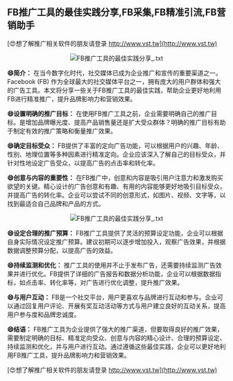 ## **FB推广工具的最佳实践分享,FB采集,FB精准引流,FB营销助手**

[😍想了解推广相关软件的朋友请登录 http://www.vst.tw](http://www.vst.tw)

 <center><img src="https://vst.tw/MP4/tuiguang/png/7.png" alt="FB推广工具的最佳实践分享_.txt"></center>

**😄简介：**
在当今数字化时代，社交媒体已成为企业推广和宣传的重要渠道之一。Facebook (FB) 作为全球最大的社交媒体平台之一，拥有庞大的用户群体和强大的广告工具。本文将分享一些关于FB推广工具的最佳实践，帮助企业更好地利用FB进行精准推广，提升品牌影响力和营销效果。

**😄设置明确的推广目标：**
在使用FB推广工具之前，企业需要明确自己的推广目标。是增加品牌曝光度、提高产品销售量还是扩大受众群体？明确的推广目标有助于制定有效的推广策略和衡量推广效果。

**😄确定目标受众：**
FB提供了丰富的定向广告功能，可以根据用户的兴趣、年龄、性别、地理位置等多种因素进行精准定向。企业应该深入了解自己的目标受众，并针对性地设定广告受众，以提高广告的点击率和转化率。

**😄创意与内容的重要性：**
在FB推广中，创意和内容是吸引用户注意力和激发购买欲望的关键。精心设计的广告创意和有趣、有用的内容能够更好地吸引目标受众，并提高广告的转化率。企业可以尝试不同的创意形式，如图片、视频、文字等，以找到最适合自己品牌和产品的方式。

 <center><img src="https://vst.tw/MP4/tuiguang/png/4.png" alt="FB推广工具的最佳实践分享_.txt"></center>

**😄设定合理的推广预算：**
FB推广工具提供了灵活的预算设定功能，企业可以根据自身实际情况设定推广预算。建议初期可以逐步增加投入，观察广告效果，并根据数据调整预算分配，以提高广告的效益。

**😄持续监测和优化：**
推广工具的使用并不止于发布广告，还需要持续监测广告效果并进行优化。FB提供了详细的广告报告和数据分析功能，企业可以根据数据指标，如点击率、转化率等，对广告进行优化调整，提升推广效果。

**😄与用户互动：**
FB是一个社交平台，用户更喜欢与品牌进行互动和参与。企业可以通过回复用户评论、开展有奖互动活动等方式与用户建立良好的互动关系，提高用户参与度和品牌忠诚度。

**😄结语：**
FB推广工具为企业提供了强大的推广渠道，但要取得良好的推广效果，需要制定明确的目标、精准定向受众、创意与内容的精心设计、合理的预算设定、持续监测和优化，并与用户进行互动。通过遵循这些最佳实践，企业可以更好地利用FB推广工具，提升品牌影响力和营销效果。

[😍想了解推广相关软件的朋友请登录 http://www.vst.tw](http://www.vst.tw)



